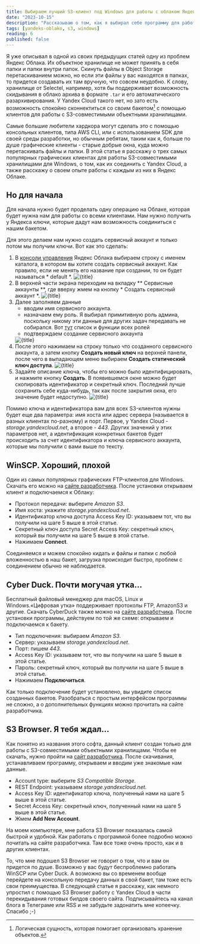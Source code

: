 ```yaml
---
title: Выбираем лучший S3-клиент под Windows для работы с облаком Яндекса
date: "2023-10-15"
description: "Рассказываю о том, как я выбирал себе программу для работы с Яндекс Облаком и как с ними работать"
tags: [yandeks-oblako, s3, windows]
reading: 6
published: false
---
```


Я уже описывал в одной из своих предыдущих статей одну из проблем Яндекс Облака. Их объектное хранилище не может принять в себя папки и папки внутри папок. Скинуть файлы в Object Storage перетаскиванием можно, но если эти файлы у вас находятся в папках, то придется создавать их там вручную, что совсем неудобно. К слову, хранилище от Selectel, например, хотя бы поддерживает возможность скидывания в облако архива в формате `.tar` и его автоматического разархивирования. У Yandex Cloud такого нет, но зато есть возможность спокойно сконнектиться со своим бакетом[^1] с помощью клиентов для работы с S3-совместимыми объектными хранилищами.

[^1]: Логическая сущность, которая помогает организовать хранение объектов.

Самые большие любители хардкора могут сделать это с помощью консольных клиентов, типа AWS CLI, или с использованием SDK для своей среды разработки, но обычным ребятам, таким как я, больше по душе графические клиенты - старые добрые окна, куда можно перетаскивать файлы и папки. В этой статье я расскажу о трех самых популярных графических клиентах для работы S3-совместимыми хранилищами для Windows, о том, как их соединить с Yandex Cloud, а также расскажу о своем опыте работы с каждым из них в Яндекс Облаке.

## Но для начала

Для начала нужно будет проделать одну операцию на Облаке, которая будет нужна нам для работы со всеми клиентами. Нам нужно получить у Яндекса ключи, которые дадут нам возможность соединиться с нашим бакетом.

Для этого делаем нам нужно создать сервисный аккаунт и только потом мы получим ключи. Вот как это сделать:

<script>
    import Alert from '$lib/components/md/Alert.svelte'
    import s3c1 from '$lib/assets/images/posts/s3c-1.jpg?w=480;800&as=run'
    import s3c2 from '$lib/assets/images/posts/s3c-2.jpg?w=480;800&as=run'
    import s3c3 from '$lib/assets/images/posts/s3c-3.jpg?w=480;800&as=run'
    import s3c4 from '$lib/assets/images/posts/s3c-4.jpg?w=480;800&as=run'
    import s3c5 from '$lib/assets/images/posts/s3c-5.jpg?w=480;800&as=run'

   import Image from '$lib/components/globals/Image.svelte'
</script>

1. В [консоли управления](https://console.cloud.yandex.ru/) Яндекс Облака выбираем строку с именем каталога, в котором вы хотите создать сервисный аккаунт. Как правило, если не менять его название при создании, то он будет называться * default *.
    <Image src={s3c1} alt={title} title={title} />
2. В верхней части экрана переходим на вкладку ** Сервисные аккаунты **, где вверху жмем на кнопку * Создать сервисный аккаунт *.
    <Image src={s3c1} alt={title} title={title} />
3. Далее заполняем данные
   - вводим имя сервисного аккаунта.
   - назначаем ему роль. Я выбирал примитивную роль админа, поскольку никому эти данные для других задач передавать не собирался. Вот [тут](https://cloud.yandex.ru/docs/iam/concepts/access-control/roles#object-storage-roles) список и функции всех ролей
   - подтверждаем создание сервисного аккаунта
    <Image src={s3c1} alt={title} title={title} />
4. После этого нажимаем на строку только что созданного сервисного аккаунта, а затем кнопку **Создать новый ключ** на верхней панели, после чего в выпадающем меню выбираем **Создать статический ключ доступа**.
    <Image src={s3c1} alt={title} title={title} />
5. Задайте описание ключа, чтобы его можно было идентифицировать, и нажмите кнопку **Создать**. В появившемся окне можно будет скопировать идентификатор и секретный ключ. Последний лучше сохранить себе куда-нибудь, так как после закрытия окна, его значение будет недоступно.
    <Image src={s3c1} alt={title} title={title} />

Помимо ключа и идентификатора вам для всех S3-клиентов нужны будет еще два параметра: имя хоста или адрес сервера (называется в разных клиентах по-разному) и порт. Первое, у Yandex Cloud - *storage.yandexcloud.net*, а второе - *443*. Других значений у этих параметров нет, а идентификация конкретных бакетов будет происходить за счет идентификатора и ключа сервисного аккаунта, которые мы получили с вами выше по тексту.

## WinSCP. Хороший, плохой

Один из самых популярных графических FTP-клиентов для Windows. Скачать его можно на [сайте разработчика](https://winscp.net/eng/docs/lang:ru). После установки открываем клиент и подключаемся к Облаку:

- Протокол передачи: выберите *Amazon S3*.
- Имя хоста: укажите *storage.yandexcloud.net*.
- Идентификатор ключа доступа Access Key ID: указываем тот, что вы получили на шаге 5 выше в этой статье.
- Секретный ключ доступа Secret Access Key: секретный ключ, который вы получили на шаге 5 выше в этой статье.
- Нажимаем **Connect**.

Соединяемся и можем спокойно кидать и файлы и папки с любой вложенностью в наш бакет, загрузка происходит быстро, проблем с соединением обычно не наблюдается.

<Alert bg="accent" emoji="👎" title="Что у меня?" text="У меня отношения с WinSCP не заладились с самого начала. После того, как я закинул в свой бакет файлы, на моем пробном сайте полностью отключились все интерактивные функции - переключатель темного режима, фильтры, подгрузка постов и так далее. Консоль браузера показывала кучу ошибок, связанную с тем, что все мои скрипты загрузились с неправильным MIME-типом - вместо «text/javascript» почему-то получился «text/plain». Гуглование мне ничем не помогло, поддержка Облака тоже. И я решил не испытывать судьбу, а обратиться к другому S3-клиенту"/>

## Cyber Duck. Почти могучая утка...

Бесплатный файловый менеджер для macOS, Linux и Windows.«Цифровая утка» поддерживает протоколы FTP, AmazonS3 и другие. Скачать CyberDuck также можно на [сайте разработчика](https://cyberduck.io/). После установки программы, действуем по той же схеме: открываем и подключаемся к бакету.

- Тип подключения: выбираем *Amazon S3*.
- Сервер: указываем *storage.yandexcloud.net*.
- Порт: пишем *443*.
- Access Key ID: указываем тот, что вы получили на шаге 5 выше в этой статье.
- Пароль: секретный ключ, который вы получили на шаге 5 выше в этой статье.
- Нажимаем **Подключиться**.

Как только подключение будет установлено, вы увидите список созданных бакетов. Разобраться с простым интерфейсом программы не сложно, а о дополнительных функциях можно прочитать на сайте разработчика.

<Alert bg="accent" emoji="☹️" title="Что у меня?" text="В отличие от WinSCP, к моей радости, Cyber Duck прекрасно перекинул файлы в Облако, не допустив изменения типа данных. И я уже был готов остаться с ним навсегда, однако, когда я решил попробовать настроить синхронизацию между локальной папкой с билдом проекта и удаленным бакетом, то получил отключение программы. Она просто выключилась. Повторные попытки установить синхронизацию также ни к чему не приводили. Уже потом я стал обращать внимание, что и запускается Cyber Duck слишком долго, иногда вообще не запускается, хотя в диспетчере винды видно, что активно аж несколько экземпляров программы. Возможно моя Windows 10 кривая, или мои руки, но мне все-таки пришлось продолжить поиск адекватного бесплатного S3-клиента, без всех вышеобозначенных проблем"/>

## S3 Browser. Я тебя ждал...

Как понятно из названия этого софта, данный клиент создан только для работы с S3-совместимыми объектными хранилищами. Чтобы ее скачать, нужно пройти на [сайт разработчика](https://s3browser.com/). После скачивания, устанавливаем программу, открываем и вводим уже знакомые нам данные.

- Account type: выберите *S3 Compatible Storage*.
- REST Endpoint: указываем *storage.yandexcloud.net*.
- Access Key ID: идентификатор ключа, полученный нами на шаге 5 выше в этой статье.
- Secret Access Key: секретный ключ, полученный нами на шаге 5 выше в этой статье.
- Жмем **Add New Account**.

На моем компьютере, мне работа S3 Browser показалась самой быстрой и удобной. Как работать с программой более подробно можно почитать на сайте разработчика. Там все тоже очень просто, как и в других клиентах.

<Alert bg="accent" emoji="👌" title="Что у меня?" text="На мой взгляд, S3 Browser - отличная программа. Работает быстро, открывается, скидывает файлы и папки. Самодеятельностью в виде изменения MIME не занимается. Более того, только в этой программе я смог настроить синхронизацию между локальной папкой и Облаком"/>

То, что мне подошел S3 Browser не говорит о том, что и вам он придется по душе. Возможно у вас будут беспроблемно работать WinSCP или Cyber Duck. А возможно вы со временем вообще перейдете на консольную передачу данных в свой бакет, там тоже есть свои преимущества. В следующей статье я расскажу, как немного упростил с помощью S3 Browser работу с Yandex Cloud в части перекидывания готовых билдов своего сайта. Подписывайтесь на канал блога в Телеграме или RSS и не забудьте задонатить мне копеечку. Спасибо ;-)
